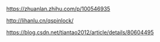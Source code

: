 https://zhuanlan.zhihu.com/p/100546935

http://lihanlu.cn/qspinlock/

https://blog.csdn.net/tiantao2012/article/details/80604495

